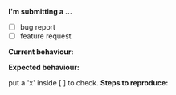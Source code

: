 **I'm submitting a ...**
- [ ] bug report
- [ ] feature request

**Current behaviour:**
<!-- How the bug manifests. -->

**Expected behaviour:**
<!-- Behavior would be without the bug. -->

put a 'x' inside [ ] to check.
**Steps to reproduce:**

